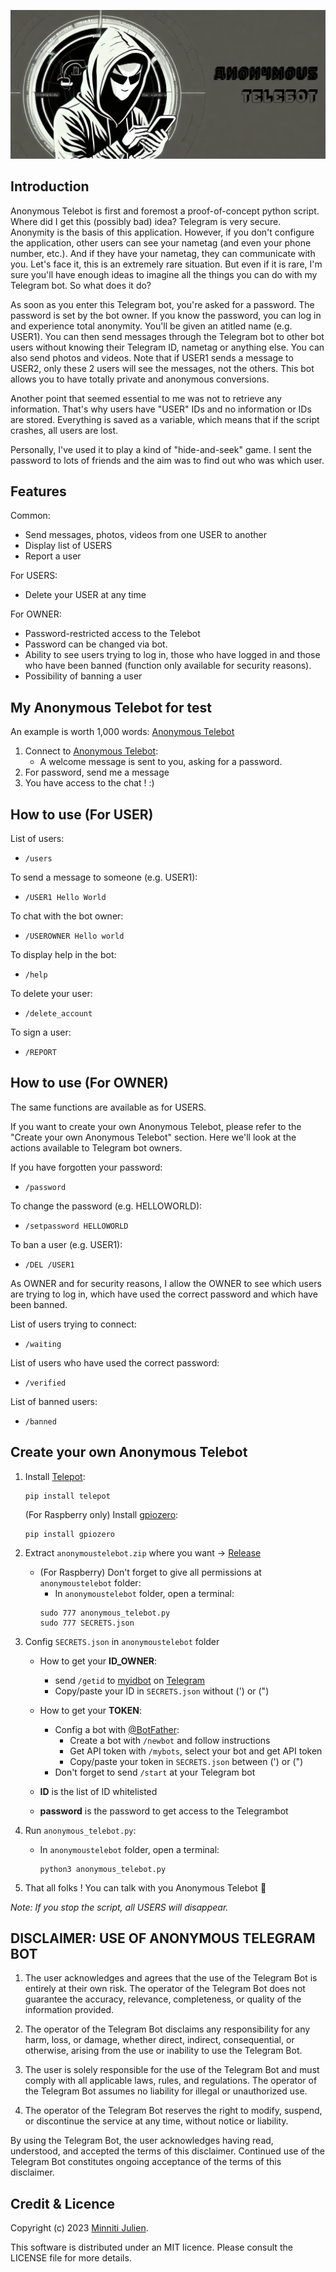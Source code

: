 ![](img/img.png)
## Introduction

Anonymous Telebot is first and foremost a proof-of-concept python script. Where did I get this (possibly bad) idea? Telegram is very secure. Anonymity is the basis of this application. However, if you don't configure the application, other users can see your nametag (and even your phone number, etc.). And if they have your nametag, they can communicate with you. Let's face it, this is an extremely rare situation. But even if it is rare, I'm sure you'll have enough ideas to imagine all the things you can do with my Telegram bot. So what does it do?

As soon as you enter this Telegram bot, you're asked for a password. The password is set by the bot owner. If you know the password, you can log in and experience total anonymity. You'll be given an atitled name (e.g. USER1). You can then send messages through the Telegram bot to other bot users without knowing their Telegram ID, nametag or anything else. You can also send photos and videos. Note that if USER1 sends a message to USER2, only these 2 users will see the messages, not the others. This bot allows you to have totally private and anonymous conversions. 

Another point that seemed essential to me was not to retrieve any information. That's why users have "USER" IDs and no information or IDs are stored. Everything is saved as a variable, which means that if the script crashes, all users are lost. 

Personally, I've used it to play a kind of "hide-and-seek" game. I sent the password to lots of friends and the aim was to find out who was which user. 

## Features

Common:
- Send messages, photos, videos from one USER to another
- Display list of USERS
- Report a user

For USERS:
- Delete your USER at any time

For OWNER:
- Password-restricted access to the Telebot
- Password can be changed via bot.
- Ability to see users trying to log in, those who have logged in and those who have been banned (function only available for security reasons).
- Possibility of banning a user

## My Anonymous Telebot for test

An example is worth 1,000 words: [Anonymous Telebot](https://t.me/keepthesecret_bot)

1. Connect to [Anonymous Telebot](https://t.me/keepthesecret_bot):
   - A welcome message is sent to you, asking for a password.
2. For password, send me a message
3. You have access to the chat ! :)

## How to use (For USER)

List of users:
- ``/users``

To send a message to someone (e.g. USER1):
- ``/USER1 Hello World``

To chat with the bot owner:
- ``/USEROWNER Hello world``

To display help in the bot:
- ``/help``

To delete your user:
- ``/delete_account``

To sign a user:
- ``/REPORT``

## How to use (For OWNER)

The same functions are available as for USERS.

If you want to create your own Anonymous Telebot, please refer to the "Create your own Anonymous Telebot" section. Here we'll look at the actions available to Telegram bot owners.

If you have forgotten your password:
- ``/password``

To change the password (e.g. HELLOWORLD):
- ``/setpassword HELLOWORLD``

To ban a user (e.g. USER1):
- ``/DEL /USER1``

As OWNER and for security reasons, I allow the OWNER to see which users are trying to log in, which have used the correct password and which have been banned.

List of users trying to connect: 
- ``/waiting``

List of users who have used the correct password:
- ``/verified``

List of banned users:
- ``/banned``

## Create your own Anonymous Telebot
1. Install [Telepot](https://github.com/nickoala/telepot):
    ```
    pip install telepot
    ```
    (For Raspberry only) Install [gpiozero](https://gpiozero.readthedocs.io/en/latest/):
    ```
    pip install gpiozero
    ```
2. Extract ```anonymoustelebot.zip``` where you want → [Release](https://github.com/Jumitti/Anonymous_Telebot/releases/tag/v1.0)
   - (For Raspberry) Don't forget to give all permissions at ```anonymoustelebot``` folder:
     - In ```anonymoustelebot``` folder, open a terminal:
     ```
     sudo 777 anonymous_telebot.py
     sudo 777 SECRETS.json
     ```
3. Config ```SECRETS.json``` in ```anonymoustelebot``` folder

   - How to get your **ID_OWNER**:
     - send ```/getid``` to [myidbot](https://telegram.me/myidbot) on [Telegram](https://web.telegram.org/k/)
     - Copy/paste your ID in ```SECRETS.json``` without (') or (")
   
   - How to get your **TOKEN**:
     - Config a bot with [@BotFather](https://telegram.me/BotFather):
       - Create a bot with ```/newbot``` and follow instructions
       - Get API token with ```/mybots```, select your bot and get API token
       - Copy/paste your token in ```SECRETS.json``` between (') or (")
     - Don't forget to send ```/start``` at your Telegram bot

   - **ID** is the list of ID whitelisted

   - **password** is the password to get access to the Telegrambot
4. Run ```anonymous_telebot.py```:
   - In ```anonymoustelebot``` folder, open a terminal:
     ```
     python3 anonymous_telebot.py
     ```
5. That all folks ! You can talk with you Anonymous Telebot 🎉

*Note: If you stop the script, all USERS will disappear.*

## DISCLAIMER: USE OF ANONYMOUS TELEGRAM BOT

1. The user acknowledges and agrees that the use of the Telegram Bot is entirely at their own risk. The operator of the Telegram Bot does not guarantee the accuracy, relevance, completeness, or quality of the information provided.

2. The operator of the Telegram Bot disclaims any responsibility for any harm, loss, or damage, whether direct, indirect, consequential, or otherwise, arising from the use or inability to use the Telegram Bot.

3. The user is solely responsible for the use of the Telegram Bot and must comply with all applicable laws, rules, and regulations. The operator of the Telegram Bot assumes no liability for illegal or unauthorized use.

4. The operator of the Telegram Bot reserves the right to modify, suspend, or discontinue the service at any time, without notice or liability.

By using the Telegram Bot, the user acknowledges having read, understood, and accepted the terms of this disclaimer. Continued use of the Telegram Bot constitutes ongoing acceptance of the terms of this disclaimer.

## Credit & Licence

Copyright (c) 2023 [Minniti Julien](https://github.com/Jumitti).

This software is distributed under an MIT licence. Please consult the LICENSE file for more details.
